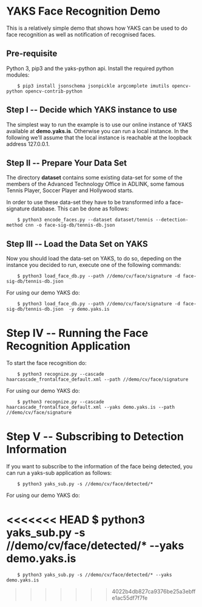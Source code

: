 # YAKS Face Recognition Demo
This is a relatively simple demo that shows how YAKS can be used to do face recognition as well as 
notification of recognised faces.

## Pre-requisite
Python 3,  pip3 and the yaks-python api.
Install the required python modules:

        $ pip3 install jsonschema jsonpickle argcomplete imutils opencv-python opencv-contrib-python


## Step I -- Decide which YAKS instance to use
The simplest way to run the example is to use our online instance of YAKS available at **demo.yaks.is**.
Otherwise you can run a local instance. In the following we'll assume that the local instance is reachable
at the loopback address 127.0.0.1.

## Step II -- Prepare Your Data Set
The directory **dataset** contains some existing data-set for some of the members of the Advanced Technology Office in ADLINK, some famous Tennis Player, Soccer Player and Hollywood starts.

In order to use these data-set they have to be transformed info a face-signature database. This can be done as follows:

        $ python3 encode_faces.py --dataset dataset/tennis --detection-method cnn -o face-sig-db/tennis-db.json

## Step III -- Load the Data Set on YAKS
Now you should load the  data-set on YAKS, to do so, depeding on the instance you decided to run, 
execute one of the following commands:
                
        $ python3 load_face_db.py --path //demo/cv/face/signature -d face-sig-db/tennis-db.json 

For using our demo YAKS do:

        $ python3 load_face_db.py --path //demo/cv/face/signature -d face-sig-db/tennis-db.json  -y demo.yaks.is



# Step IV -- Running the Face Recognition Application 
To start the face recognition do:

        $ python3 recognize.py --cascade haarcascade_frontalface_default.xml --path //demo/cv/face/signature

For using our demo YAKS do:

        $ python3 recognize.py --cascade haarcascade_frontalface_default.xml --yaks demo.yaks.is --path //demo/cv/face/signature


# Step V -- Subscribing to Detection Information

If you want to subscribe to the information of the face being detected, you can run
a yaks-sub application as follows:

        $ python3 yaks_sub.py -s //demo/cv/face/detected/* 

For using our demo YAKS do:      

<<<<<<< HEAD
        $ python3 yaks_sub.py -s //demo/cv/face/detected/* --yaks demo.yaks.is
=======
        $ python3 yaks_sub.py -s //demo/cv/face/detected/* --yaks demo.yaks.is
>>>>>>> 4022b4db827ca9376be25a3ebffe1ac55df7f7fe
